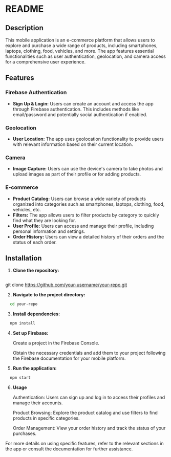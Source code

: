 # README

## Description

This mobile application is an e-commerce platform that allows users to explore and purchase a wide range of products, including smartphones, laptops, clothing, food, vehicles, and more. The app features essential functionalities such as user authentication, geolocation, and camera access for a comprehensive user experience.

## Features

### Firebase Authentication
- **Sign Up & Login:** Users can create an account and access the app through Firebase authentication. This includes methods like email/password and potentially social authentication if enabled.

### Geolocation
- **User Location:** The app uses geolocation functionality to provide users with relevant information based on their current location.

### Camera
- **Image Capture:** Users can use the device's camera to take photos and upload images as part of their profile or for adding products.

### E-commerce
- **Product Catalog:** Users can browse a wide variety of products organized into categories such as smartphones, laptops, clothing, food, vehicles, etc.
- **Filters:** The app allows users to filter products by category to quickly find what they are looking for.
- **User Profile:** Users can access and manage their profile, including personal information and settings.
- **Order History:** Users can view a detailed history of their orders and the status of each order.

## Installation

1. **Clone the repository:**
   ```bash
  git clone https://github.com/your-username/your-repo.git

2. **Navigate to the project directory:**

```bash
  cd your-repo
```

3. **Install dependencies:**

```bash
  npm install
```

4. **Set up Firebase:**

    Create a project in the Firebase Console.
    
    Obtain the necessary credentials and add them to your project following the Firebase documentation for your mobile platform.
    
5. **Run the application:**

```bash
  npm start
```

6. **Usage**
    
    Authentication: Users can sign up and log in to access their profiles and manage their accounts.
    
    Product Browsing: Explore the product catalog and use filters to find products in specific categories.
    
    Order Management: View your order history and track the status of your purchases.
 
For more details on using specific features, refer to the relevant sections in the app or consult the documentation for further assistance.
